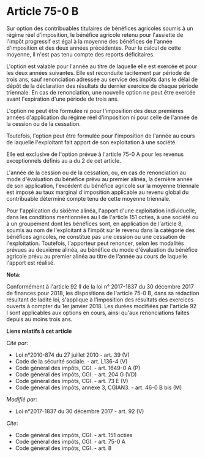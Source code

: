 # Article 75-0 B

Sur option des contribuables titulaires de bénéfices agricoles soumis à un régime réel d'imposition, le bénéfice agricole
retenu pour l'assiette de l'impôt progressif est égal à la moyenne des bénéfices de l'année d'imposition et des deux années
précédentes. Pour le calcul de cette moyenne, il n'est pas tenu compte des reports déficitaires.

L'option est valable pour l'année au titre de laquelle elle est exercée et pour les deux années suivantes. Elle est
reconduite tacitement par période de trois ans, sauf renonciation adressée au service des impôts dans le délai de dépôt de la
déclaration des résultats du dernier exercice de chaque période triennale. En cas de renonciation, une nouvelle option ne
peut être exercée avant l'expiration d'une période de trois ans.

L'option ne peut être formulée ni pour l'imposition des deux premières années d'application du régime réel d'imposition ni
pour celle de l'année de la cession ou de la cessation.

Toutefois, l'option peut être formulée pour l'imposition de l'année au cours de laquelle l'exploitant fait apport de son
exploitation à une société.

Elle est exclusive de l'option prévue à l'article 75-0 A pour les revenus exceptionnels définis au a du 2 de cet article.

L'année de la cession ou de la cessation, ou, en cas de renonciation au mode d'évaluation du bénéfice prévu au premier
alinéa, la dernière année de son application, l'excédent du bénéfice agricole sur la moyenne triennale est imposé au taux
marginal d'imposition applicable au revenu global du contribuable déterminé compte tenu de cette moyenne triennale.

Pour l'application du sixième alinéa, l'apport d'une exploitation individuelle, dans les conditions mentionnées au I de
l'article 151 octies, à une société ou à un groupement dont les bénéfices sont, en application de l'article 8, soumis au nom
de l'exploitant à l'impôt sur le revenu dans la catégorie des bénéfices agricoles, ne constitue pas une cession ou une
cessation de l'exploitation. Toutefois, l'apporteur peut renoncer, selon les modalités prévues au deuxième alinéa, au
bénéfice du mode d'évaluation du bénéfice agricole prévu au premier alinéa au titre de l'année au cours de laquelle l'apport
est réalisé.

**Nota:**

Conformément à l'article 92 II de la loi n° 2017-1837 du 30 décembre 2017 de finances pour 2018, les dispositions de
l'article 75-0 B, dans sa rédaction résultant de ladite loi, s'applique à l'imposition des résultats des exercices ouverts à
compter du 1er janvier 2018. Les durées modifiées par l'article 92 I sont applicables aux options en cours, ainsi qu'aux
renonciations faites depuis au moins trois ans.

**Liens relatifs à cet article**

_Cité par_:

  - Loi n°2010-874 du 27 juillet 2010 - art. 39 (V)
  - Code de la sécurité sociale. - art. L136-4 (V)
  - Code général des impôts, CGI. - art. 1649-0 A (P)
  - Code général des impôts, CGI. - art. 204 G (VD)
  - Code général des impôts, CGI. - art. 73 E (V)
  - Code général des impôts, annexe 3, CGIAN3. - art. 46-0 B bis (M)

_Modifié par_:

  - Loi n°2017-1837 du 30 décembre 2017 - art. 92 (V)

_Cite_:

  - Code général des impôts, CGI. - art. 151 octies
  - Code général des impôts, CGI. - art. 75-0 A
  - Code général des impôts, CGI. - art. 8
